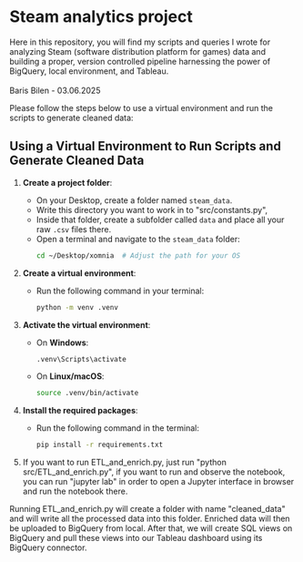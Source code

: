 # Steam analytics project

Here in this repository, you will find my scripts and queries I wrote for analyzing Steam (software distribution platform for games) data and building a proper, version controlled pipeline harnessing the power of BigQuery, local environment, and Tableau.
<br> <br> Baris Bilen - 03.06.2025

Please follow the steps below to use a virtual environment and run the scripts to generate cleaned data:

## Using a Virtual Environment to Run Scripts and Generate Cleaned Data

1. **Create a project folder**:
   - On your Desktop, create a folder named `steam_data`.
   - Write this directory you want to work in to "src/constants.py",
   - Inside that folder, create a subfolder called `data` and place all your raw `.csv` files there.
   - Open a terminal and navigate to the `steam_data` folder:
     ```bash
     cd ~/Desktop/xomnia  # Adjust the path for your OS
     ```

2. **Create a virtual environment**:
   - Run the following command in your terminal:
     ```bash
     python -m venv .venv
     ```

3. **Activate the virtual environment**:
   - On **Windows**:
     ```bash
     .venv\Scripts\activate
     ```
   - On **Linux/macOS**:
     ```bash
     source .venv/bin/activate
     ```

4. **Install the required packages**:
   - Run the following command in the terminal:
     ```bash
     pip install -r requirements.txt
     ```

5. If you want to run ETL_and_enrich.py, just run "python src/ETL_and_enrich.py", if you want to run and observe the notebook, you can run "jupyter lab" in order to open a Jupyter interface in browser and run the notebook there.

Running ETL_and_enrich.py will create a folder with name "cleaned_data" and will write all the processed data into this folder. Enriched data will then be uploaded to BigQuery from local. After that, we will create SQL views on BigQuery and pull these views into our Tableau dashboard using its BigQuery connector.

